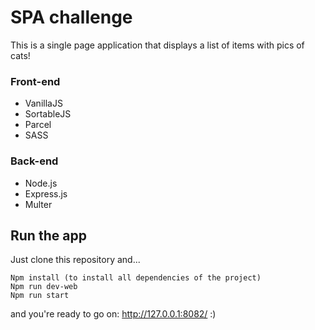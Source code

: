 # SPA challenge 

This is a single page application that displays a list of items with pics of cats!


### Front-end

- VanillaJS
- SortableJS 
- Parcel 
- SASS 


### Back-end
      
- Node.js
- Express.js
- Multer 


## Run the app

Just clone this repository and...

```
Npm install (to install all dependencies of the project)
Npm run dev-web 
Npm run start 
```

and you're ready to go on: http://127.0.0.1:8082/ :) 

